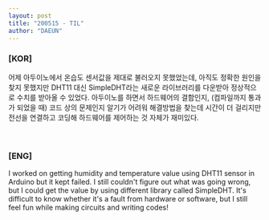 ```yaml
---
layout: post
title: "200515 - TIL"
author: "DAEUN"
---
```


### [KOR]
어제 아두이노에서 온습도 센서값을 제대로 불러오지 못했었는데, 아직도 정확한 원인을 찾지 못했지만 DHT11 대신 SimpleDHT라는 새로운 라이브러리를 다운받아 정상적으로 수치를 받아올 수 있었다. 아두이노를 하면서 하드웨어의 결함인지, (컴파일까지 통과가 되었을 때) 코드 상의 문제인지 알기가 어려워 해결방법을 찾는데 시간이 더 걸리지만 전선을 연결하고 코딩해 하드웨어를 제어하는 것 자체가 재미있다.
<br><br><br>
### [ENG]
I worked on getting humidity and temperature value using DHT11 sensor in Arduino but it kept failed. I still couldn't figure out what was going wrong, but I could get the value by using different library called SimpleDHT. It's difficult to know whether it's a fault from hardware or software, but I still feel fun while making circuits and writing codes!